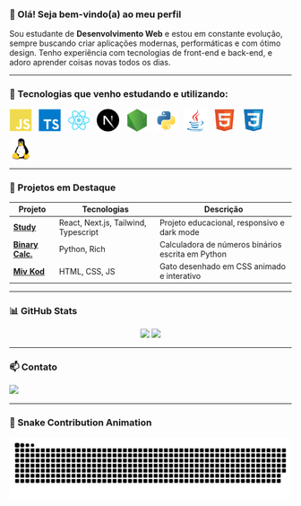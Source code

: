 ### 👋 Olá! Seja bem-vindo(a) ao meu perfil

Sou estudante de **Desenvolvimento Web** e estou em constante evolução, sempre buscando criar aplicações modernas, performáticas e com ótimo design. Tenho experiência com tecnologias de front-end e back-end, e adoro aprender coisas novas todos os dias.

---

### 🚀 Tecnologias que venho estudando e utilizando:

<div style="display: flex; flex-wrap: wrap; gap: 12px; align-items: center; margin-top: 10px;">
  <img alt="JavaScript" title="JavaScript" height="40" style="transition: transform 0.2s;" onmouseover="this.style.transform='scale(1.2)'" onmouseout="this.style.transform='scale(1)'" src="https://raw.githubusercontent.com/devicons/devicon/master/icons/javascript/javascript-plain.svg"/>
  <img alt="TypeScript" title="TypeScript" height="40" style="transition: transform 0.2s;" onmouseover="this.style.transform='scale(1.2)'" onmouseout="this.style.transform='scale(1)'" src="https://raw.githubusercontent.com/devicons/devicon/master/icons/typescript/typescript-original.svg"/>
  <img alt="React" title="React" height="40" style="transition: transform 0.2s;" onmouseover="this.style.transform='scale(1.2)'" onmouseout="this.style.transform='scale(1)'" src="https://raw.githubusercontent.com/devicons/devicon/master/icons/react/react-original.svg"/>
  <img alt="Next.js" title="Next.js" height="40" style="transition: transform 0.2s;" onmouseover="this.style.transform='scale(1.2)'" onmouseout="this.style.transform='scale(1)'" src="https://raw.githubusercontent.com/devicons/devicon/master/icons/nextjs/nextjs-original.svg"/>
  <img alt="Node.js" title="Node.js" height="40" style="transition: transform 0.2s;" onmouseover="this.style.transform='scale(1.2)'" onmouseout="this.style.transform='scale(1)'" src="https://raw.githubusercontent.com/devicons/devicon/master/icons/nodejs/nodejs-original.svg"/>
  <img alt="Python" title="Python" height="40" style="transition: transform 0.2s;" onmouseover="this.style.transform='scale(1.2)'" onmouseout="this.style.transform='scale(1)'" src="https://raw.githubusercontent.com/devicons/devicon/master/icons/python/python-original.svg"/>
  <img alt="Java" title="Java" height="40" style="transition: transform 0.2s;" onmouseover="this.style.transform='scale(1.2)'" onmouseout="this.style.transform='scale(1)'" src="https://raw.githubusercontent.com/devicons/devicon/master/icons/java/java-original.svg"/>
  <img alt="HTML" title="HTML5" height="40" style="transition: transform 0.2s;" onmouseover="this.style.transform='scale(1.2)'" onmouseout="this.style.transform='scale(1)'" src="https://raw.githubusercontent.com/devicons/devicon/master/icons/html5/html5-original.svg"/>
  <img alt="CSS" title="CSS3" height="40" style="transition: transform 0.2s;" onmouseover="this.style.transform='scale(1.2)'" onmouseout="this.style.transform='scale(1)'" src="https://raw.githubusercontent.com/devicons/devicon/master/icons/css3/css3-original.svg"/>
  <img alt="Linux" title="Linux" height="40" style="transition: transform 0.2s;" onmouseover="this.style.transform='scale(1.2)'" onmouseout="this.style.transform='scale(1)'" src="https://raw.githubusercontent.com/devicons/devicon/master/icons/linux/linux-original.svg"/>
</div>

---

### 🌟 Projetos em Destaque

| Projeto | Tecnologias | Descrição |
|--------|-------------|------------|
| [**Study**](https://github.com/GustavoAlmeida-cy/study-project) | React, Next.js, Tailwind, Typescript | Projeto educacional, responsivo e dark mode |
| [**Binary Calc.**](https://github.com/GustavoAlmeida-cy/Binary-Calculator-Python) | Python, Rich | Calculadora de números binários escrita em Python |
| [**Miv Kod**](https://github.com/GustavoAlmeida-cy/Miv_Kod) | HTML, CSS, JS | Gato desenhado em CSS animado e interativo |

---

### 📊 GitHub Stats

<div align="center">
  <img height="160em" src="https://github-readme-stats.vercel.app/api?username=GustavoAlmeida-cy&show_icons=true&theme=radical&include_all_commits=true&count_private=true"/>
  <img height="160em" src="https://github-readme-stats.vercel.app/api/top-langs/?username=GustavoAlmeida-cy&layout=compact&langs_count=10&theme=radical"/>
</div>

---

### 📫 Contato

<a href="mailto:gustavo.almeida.cy@gmail.com">
  <img src="https://img.shields.io/badge/-Gmail-%23333?style=for-the-badge&logo=gmail&logoColor=white" target="_blank">
</a>

---

### 🐍 Snake Contribution Animation

![Snake animation](https://github.com/GustavoAlmeida-cy/GustavoAlmeida-cy/blob/output/github-contribution-grid-snake.svg)
